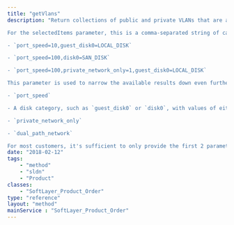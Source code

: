 ```yaml
---
title: "getVlans"
description: "Return collections of public and private VLANs that are available during ordering. If a location ID is provided, the resulting VLANs will be limited to that location. If the Virtual Server package id (46) is provided, the VLANs will be narrowed down to those locations that contain routers with the VIRTUAL_IMAGE_STORE data attribute. 

For the selectedItems parameter, this is a comma-separated string of category codes and item values. For example: 

- `port_speed=10,guest_disk0=LOCAL_DISK` 

- `port_speed=100,disk0=SAN_DISK` 

- `port_speed=100,private_network_only=1,guest_disk0=LOCAL_DISK` 

This parameter is used to narrow the available results down even further. It's not necessary when selecting a VLAN, but it will help avoid errors when attempting to place an order. The only acceptable category codes are: 

- `port_speed` 

- A disk category, such as `guest_disk0` or `disk0`, with values of either `LOCAL_DISK` or `SAN_DISK` 

- `private_network_only` 

- `dual_path_network` 

For most customers, it's sufficient to only provide the first 2 parameters. "
date: "2018-02-12"
tags:
    - "method"
    - "sldn"
    - "Product"
classes:
    - "SoftLayer_Product_Order"
type: "reference"
layout: "method"
mainService : "SoftLayer_Product_Order"
---
```

